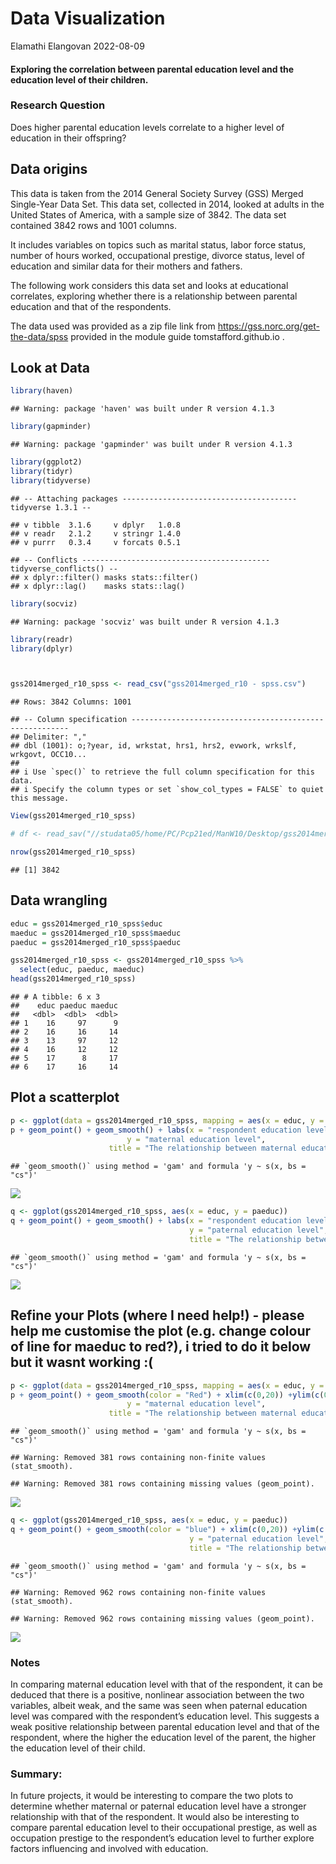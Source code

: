 Data Visualization
================
Elamathi Elangovan
2022-08-09

#### Exploring the correlation between parental education level and the education level of their children.

### Research Question

Does higher parental education levels correlate to a higher level of
education in their offspring?

## Data origins

This data is taken from the 2014 General Society Survey (GSS) Merged
Single-Year Data Set. This data set, collected in 2014, looked at adults
in the United States of America, with a sample size of 3842. The data
set contained 3842 rows and 1001 columns.

It includes variables on topics such as marital status, labor force
status, number of hours worked, occupational prestige, divorce status,
level of education and similar data for their mothers and fathers.

The following work considers this data set and looks at educational
correlates, exploring whether there is a relationship between parental
education and that of the respondents.

The data used was provided as a zip file link from
<https://gss.norc.org/get-the-data/spss> provided in the module guide
tomstafford.github.io .

## Look at Data

``` r
library(haven)
```

    ## Warning: package 'haven' was built under R version 4.1.3

``` r
library(gapminder)
```

    ## Warning: package 'gapminder' was built under R version 4.1.3

``` r
library(ggplot2)
library(tidyr)
library(tidyverse)
```

    ## -- Attaching packages --------------------------------------- tidyverse 1.3.1 --

    ## v tibble  3.1.6     v dplyr   1.0.8
    ## v readr   2.1.2     v stringr 1.4.0
    ## v purrr   0.3.4     v forcats 0.5.1

    ## -- Conflicts ------------------------------------------ tidyverse_conflicts() --
    ## x dplyr::filter() masks stats::filter()
    ## x dplyr::lag()    masks stats::lag()

``` r
library(socviz)
```

    ## Warning: package 'socviz' was built under R version 4.1.3

``` r
library(readr)
library(dplyr)



gss2014merged_r10_spss <- read_csv("gss2014merged_r10 - spss.csv")
```

    ## Rows: 3842 Columns: 1001

    ## -- Column specification --------------------------------------------------------
    ## Delimiter: ","
    ## dbl (1001): o;?year, id, wrkstat, hrs1, hrs2, evwork, wrkslf, wrkgovt, OCC10...
    ## 
    ## i Use `spec()` to retrieve the full column specification for this data.
    ## i Specify the column types or set `show_col_types = FALSE` to quiet this message.

``` r
View(gss2014merged_r10_spss)

# df <- read_sav("//studata05/home/PC/Pcp21ed/ManW10/Desktop/gss2014merged_r10 - spss.sav")

nrow(gss2014merged_r10_spss)
```

    ## [1] 3842

## Data wrangling

``` r
educ = gss2014merged_r10_spss$educ
maeduc = gss2014merged_r10_spss$maeduc
paeduc = gss2014merged_r10_spss$paeduc

gss2014merged_r10_spss <- gss2014merged_r10_spss %>%
  select(educ, paeduc, maeduc)
head(gss2014merged_r10_spss)
```

    ## # A tibble: 6 x 3
    ##    educ paeduc maeduc
    ##   <dbl>  <dbl>  <dbl>
    ## 1    16     97      9
    ## 2    16     16     14
    ## 3    13     97     12
    ## 4    16     12     12
    ## 5    17      8     17
    ## 6    17     16     14

## Plot a scatterplot

``` r
p <- ggplot(data = gss2014merged_r10_spss, mapping = aes(x = educ, y = maeduc))
p + geom_point() + geom_smooth() + labs(x = "respondent education level",
                          y = "maternal education level", 
                      title = "The relationship between maternal education and respondents education")
```

    ## `geom_smooth()` using method = 'gam' and formula 'y ~ s(x, bs = "cs")'

![](Assignmentcode_files/figure-gfm/unnamed-chunk-3-1.png)<!-- -->

``` r
q <- ggplot(gss2014merged_r10_spss, aes(x = educ, y = paeduc))
q + geom_point() + geom_smooth() + labs(x = "respondent education level",
                                        y = "paternal education level", 
                                        title = "The relationship between paternal education and respondents education")
```

    ## `geom_smooth()` using method = 'gam' and formula 'y ~ s(x, bs = "cs")'

![](Assignmentcode_files/figure-gfm/unnamed-chunk-3-2.png)<!-- -->

## Refine your Plots (where I need help!) - please help me customise the plot (e.g. change colour of line for maeduc to red?), i tried to do it below but it wasnt working :(

``` r
p <- ggplot(data = gss2014merged_r10_spss, mapping = aes(x = educ, y = maeduc))
p + geom_point() + geom_smooth(color = "Red") + xlim(c(0,20)) +ylim(c(0,20)) +labs(x = "respondent education level",
                          y = "maternal education level", 
                      title = "The relationship between maternal education and respondents education")
```

    ## `geom_smooth()` using method = 'gam' and formula 'y ~ s(x, bs = "cs")'

    ## Warning: Removed 381 rows containing non-finite values (stat_smooth).

    ## Warning: Removed 381 rows containing missing values (geom_point).

![](Assignmentcode_files/figure-gfm/unnamed-chunk-4-1.png)<!-- -->

``` r
q <- ggplot(gss2014merged_r10_spss, aes(x = educ, y = paeduc))
q + geom_point() + geom_smooth(color = "blue") + xlim(c(0,20)) +ylim(c(0,20)) + labs(x = "respondent education level",
                                        y = "paternal education level", 
                                        title = "The relationship between paternal education and respondents education")
```

    ## `geom_smooth()` using method = 'gam' and formula 'y ~ s(x, bs = "cs")'

    ## Warning: Removed 962 rows containing non-finite values (stat_smooth).

    ## Warning: Removed 962 rows containing missing values (geom_point).

![](Assignmentcode_files/figure-gfm/unnamed-chunk-4-2.png)<!-- -->

### Notes

In comparing maternal education level with that of the respondent, it
can be deduced that there is a positive, nonlinear association between
the two variables, albeit weak, and the same was seen when paternal
education level was compared with the respondent’s education level. This
suggests a weak positive relationship between parental education level
and that of the respondent, where the higher the education level of the
parent, the higher the education level of their child.

### Summary:

In future projects, it would be interesting to compare the two plots to
determine whether maternal or paternal education level have a stronger
relationship with that of the respondent. It would also be interesting
to compare parental education level to their occupational prestige, as
well as occupation prestige to the respondent’s education level to
further explore factors influencing and involved with education.
